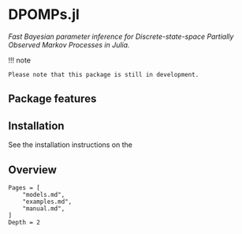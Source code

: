 # DPOMPs.jl

*Fast Bayesian parameter inference for Discrete-state-space Partially Observed Markov Processes in Julia.*


!!! note

    Please note that this package is still in development.

## Package features

## Installation
See the installation instructions on the

## Overview

```@contents
Pages = [
    "models.md",
    "examples.md",
    "manual.md",
]
Depth = 2
```
